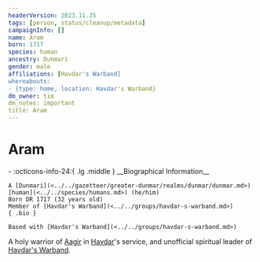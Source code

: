 ```yaml
---
headerVersion: 2023.11.25
tags: [person, status/cleanup/metadata]
campaignInfo: []
name: Aram
born: 1717
species: human
ancestry: Dunmari
gender: male
affiliations: [Havdar's Warband]
whereabouts:
- {type: home, location: Havdar's Warband}
dm_owner: tim
dm_notes: important
title: Aram
---
```

# Aram
<div class="grid cards ext-narrow-margin ext-one-column" markdown>
- :octicons-info-24:{ .lg .middle } __Biographical Information__

    A [Dunmari](<../../gazetteer/greater-dunmar/realms/dunmar/dunmar.md>) [human](<../../species/humans.md>) (he/him)  
    Born DR 1717 (32 years old)  
    Member of [Havdar's Warband](<../../groups/havdar-s-warband.md>)  
    { .bio }

    Based with [Havdar's Warband](<../../groups/havdar-s-warband.md>)
</div>




A holy warrior of [Aagir](<../../gods-and-religions/gods/incorporeal-gods/dunmari-pantheon/aagir.md>) in [Havdar](<./havdar.md>)'s service, and unofficial spiritual leader of [Havdar's Warband](<../../groups/havdar-s-warband.md>).

